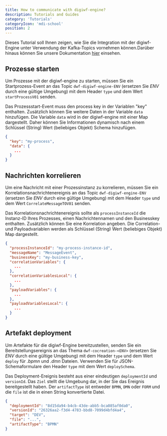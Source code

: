 ```yaml
---
title: How to communicate with digiwf-engine?
description: Tutorials and Guides
category: 'Tutorials'
categoryIcon: 'mdi-school'
position: 2
---
```


Dieses Tutorial soll Ihnen zeigen, wie Sie die Integration mit der digiwf-Engine unter Verwendung der Kafka-Topics vornehmen können.Darüber hinaus können Sie unsere Dokumentation [hier](/de/resources/documentation/concept/eventbustopics) einsehen.

## Prozesse starten

Um Prozesse mit der digiwf-engine zu starten, müssen Sie ein Startprozess-Event an das Topic `dwf-digiwf-engine-ENV` (ersetzen Sie *ENV* durch eine gültige Umgebung) mit dem Header `type` und dem Wert `startProcessV01` senden.

Das Prozessstart-Event muss den process key in der Variablen "key" enthalten. Zusätzlich können Sie weitere Daten in der Variable `data` hinzufügen. Die Variable `data` wird in der digiwf-engine mit einer Map dargestellt. Daher können Sie Informationen dynamisch nach einem Schlüssel (String) Wert (beliebiges Objekt) Schema hinzufügen.

```json
{
  "key": "my-process",
  "data": {
    ...
  }
}
```

## Nachrichten korrelieren

Um eine Nachricht mit einer Prozessinstanz zu korrelieren, müssen Sie ein Korrelationsnachrichtenereignis an das Topic `dwf-digiwf-engine-ENV` (ersetzen Sie *ENV* durch eine gültige Umgebung) mit dem Header `type` und dem Wert `CorrelateMessageTOV01` senden.

Das Korrelationsnachrichtenereignis sollte als `processInstanceId` die Instanz-ID Ihres Prozesses, einen Nachrichtennamen und den Businesskey enthalten. Zusätzlich können Sie eine Korrelation angeben. Die Correlation- und Payloadvariablen werden als Schlüssel (String) Wert (beliebiges Objekt) Map dargestellt.

```json
{
  "processInstanceId": "my-process-instance-id",
  "messageName": "MessageEvent",
  "businessKey": "my-business-key",
  "correlationVariables": {
    ...
  },
  "correlationVariablesLocal": {
    ...
  },
  "payloadVariables": {
    ...
  },
  "payloadVariablesLocal": {
    ...
  }
}
```

## Artefakt deployment

Um Artefakte für die digiwf-Engine bereitzustellen, senden Sie ein Bereitstellungsereignis an das Thema `dwf-cocreation-<ENV>` (ersetzen Sie *ENV* durch eine gültige Umgebung) mit dem Header `type` und dem Wert `deploy` für *.bpmn* und *.dmn* Dateien. Verwenden Sie für JSON-Schemaformulare den Header `type` mit dem Wert `deploySchema`.

Das Deployment-Ereignis besteht aus einer eindeutigen `deploymentId` und `versionId`. Das `Ziel` stellt die Umgebung dar, in der Sie das Ereignis bereitgestellt haben. Der `artifactType` ist entweder `BPMN`, `DMN` oder `FORM` und die `file` ist die in einen String konvertierte Datei.

```json
{
  "deploymentId": "8d15da94-b4cb-43de-abb5-bca085af0da0",
  "versionId": "26326aa2-f3d4-4783-bbd8-7099d4bfd4a4",
  "target": "DEV",
  "file": "...",
  "artifactType": "BPMN"
}
```
